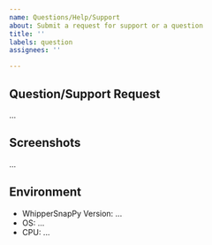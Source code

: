 ```yaml
---
name: Questions/Help/Support
about: Submit a request for support or a question
title: ''
labels: question
assignees: ''

---
```


## Question/Support Request
<!-- A clear and concise description of a question you may have or a problem for which you would like to request support  -->
...

## Screenshots
<!-- If possible, add screenshots to help illustrate your problem. -->
...

<!-- If applicable, provide error messages, stack traces, and any snippets useful in describing your problem here -->

## Environment
 - WhipperSnapPy Version: ...
 - OS: ...
 - CPU: ...

<!-- Add any other relevant information on the environment here -->

<!-- If possible, include a snapshot of the python software package versions you have (for e.g., using pip freeze or conda list) here -->

